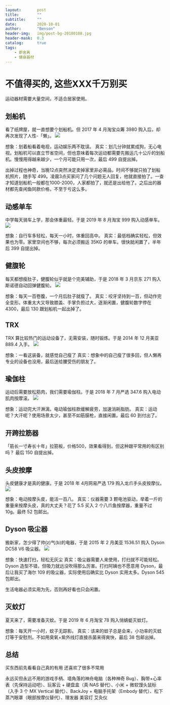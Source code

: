 ```yaml
---
layout:       post
title:        ""
subtitle:     ""
date:         2020-10-01
author:       "Benson"
header-img:   img/post-bg-20180108.jpg
header-mask:  0.3
catalog:      true
tags:
    - 断舍离
    - 健身器材
---
```


# 不值得买的, 这些XXX千万别买

运动器材需要大量空间，不适合居家使用。

## 划船机

看了纸牌屋，就一直想要个划船机。但 2017 年 4 月淘宝众筹 3980 购入后，却再次发现了人性-「懒」。
![](http://tc.seoipo.com/20200417091952.png)

想象：划着船看着电视，运动娱乐两不耽误。
真实：划几分钟就累成狗，无心电视。划船机可以直立节省空间，但也意味着每次运动都需要先搬运几十公斤的划船机。慢慢用得越来越少，一个月可能只用一次，最后 499 自提出掉。

出掉过程也神奇，当晚12点突然决定卖掉家里非必需品，时间不够就只拍了划船机照片，随手写 499。凌晨3点买家问了几个问题无人回复，他就直接拍了。一查才知道划船机一般都在1000-2000，人家都拍了，就还是出给他了。之后出的器材都先查闲鱼同款价格，不至于亏这么多。

## 动感单车

中学每天骑车上学，那会体重最轻。于是 2019 年 8 月淘宝 999 购入动感单车。
![](http://tc.seoipo.com/20200418183425.png)

想象：自行车多轻松，每天一小时，体重回高中。
真实：最低档确实轻松，但效果也为零。家里空间也不够，每次必须搬运 35KG 的单车。很快就闲置了，半年后 399 自提出掉。

## 健腹轮

每天都想瘦肚子，健腹轮似乎就是个完美辅助，于是 2018 年 3 月京东 271 购入斯诺德自动回弹健腹轮。
![](http://tc.seoipo.com/20200417092142.png)

想象：每天一百卷腹，一个月后肚子就瘦了。
真实：咬牙坚持到一百，但动作完全变形。体重太大又导致膝盖、手掌负担过大，逐渐闲置，健腹轮数字停在 4300，最后 130 跟划船机一起出掉了。

## TRX

TRX 算比较热门的运动设备了，无需安装，随时锻炼。于是 2014 年 12 月美亚 889.4 入手。
![](http://tc.seoipo.com/20200421125830.png)

想象：一看这装备，就感觉自己瘦了
真实：想象中的自己瘦了很多回，但人懒再专业的设备也没用，最后送给腰受伤的朋友了。

## 瑜伽柱
运动后需要放松筋肉，我们需要瑜伽柱。于是 2018 年 7 月严选 347.6 购入电动肌肉按摩滚。
![](http://tc.seoipo.com/20200417100520.png)

想象：运动完大汗淋漓，电动瑜伽柱款缓解疲劳，加速消耗脂肪。
真实：运动呢？大汗呢？使用场景太少，甚至不如筋膜枪，直接闲置。最后 60 到付出了。

## 开跨拉筋器
「筋长一寸寿长十年」拉筋板，价格500，效果看得到，但这种跟平常用的有区别吗？
最后 150 自提出掉。

## 头皮按摩
头皮健康才是真的健康。于是 2018 年 4月网易严选 179 购入龙爪手头皮按摩仪。
![](http://tc.seoipo.com/20200417095327.png)

想象：电动按摩头皮，能活一百八。
真实：仪器需要 3 颗电池驱动，举着一斤的重量来按摩头皮，真的大丈夫？花了 5.5 买入 2 个八爪鱼按摩器，重量不过 10g。最终 52 包邮出。

## Dyson 吸尘器
搬新家，怎少得了帅(z)气(b)的电器，于是 2015 年 2 月美亚 1536.51 购入 Dyson DC58 V6 吸尘器。
![](http://tc.seoipo.com/20200421110937.png)

想象：快速打扫，轻松无灰尘
真实：吸尘器需要人来使用，打扫就不可能轻松。Dyson 造型不错，但吸力就远没吹得那么厉害。打扫阿姨也不愿意用 Dyson，最后让我买了海尔 109 的吸尘器，实际使用后确实比 Dyson 实用太多。Dyson 545 包邮出。

生活电器必须实用为先，否则再好看也只会闲置。

## 灭蚊灯
夏天来了，需要准备灭蚊。于是 2019 年 6 月淘宝 78 购入俏蜻蜓灭蚊灯。

想象：每天开一小时，蚊子无踪影。
真实：该来的蚊子总是会来，小功率的灭蚊灯等于安慰剂。不如用臭氧+紫外线灯直接杀菌来得爽快，最后 38 包邮出掉。

## 总结
买东西前先看看自己真的有用
还喜欢了很多不常用

永远买但永远不用的游戏手柄、墙角落的神舟电脑（各种神奇 Bug）、胸带+心率表（先保持运动吧）、玩客云 + 硬盘盒（真·NAS 替代）、小米 + 微软馒头鼠标（入手 3 个 MX Vertical 替代）、BackJoy + 电脑手托架（Embody 替代）、松下蒸汽眼罩（眼部按摩仪替代）、理发器
美容灯
艾灸仪